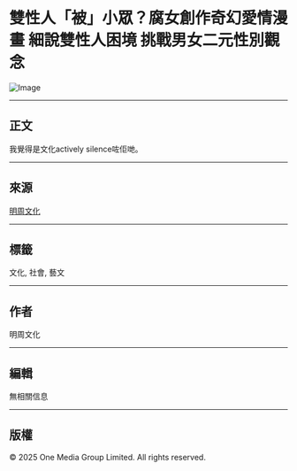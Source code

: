 # 雙性人「被」小眾？腐女創作奇幻愛情漫畫 細說雙性人困境 挑戰男女二元性別觀念

![Image](https://www.facebook.com/tr?id=358622379064855&ev=PageView&noscript=1)

---

## 正文

我覺得是文化actively silence咗佢哋。

---

## 來源

[明周文化](https://www.mpweekly.com/culture/)

---

## 標籤

文化, 社會, 藝文

---

## 作者

明周文化

---

## 編輯

無相關信息

---

## 版權

© 2025 One Media Group Limited. All rights reserved.